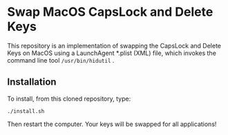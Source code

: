 Swap MacOS CapsLock and Delete Keys
===================================

This repository is an implementation of swapping the CapsLock and Delete Keys on MacOS using a LaunchAgent \*.plist (XML) file, which invokes the command line tool `/usr/bin/hidutil` .

Installation
------------

To install, from this cloned repository, type:

    ./install.sh

Then restart the computer.  Your keys will be swapped for all applications!